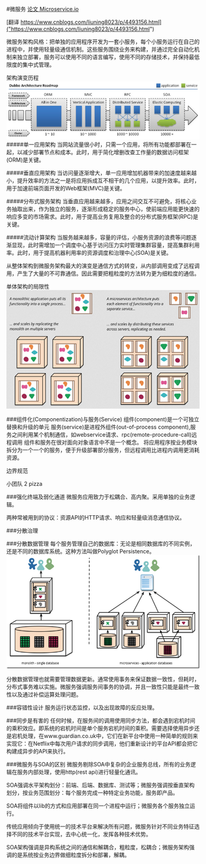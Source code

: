 #微服务
[论文 Microservice.io]("Microservice.io")

[翻译 https://www.cnblogs.com/liuning8023/p/4493156.html]("https://www.cnblogs.com/liuning8023/p/4493156.html")

微服务架构风格：把单独的应用程序开发为一套小服务，每个小服务运行在自己的进程中，并使用轻量级通信机制。这些服务围绕业务来构建，并通过完全自动化机制来独立部署，服务可以使用不同的语言编写，使用不同的存储技术，并保持最低限度的集中式管理。

架构演变历程
![history](image/history.jpg)
#####单一应用架构
当网站流量很小时，只需一个应用，将所有功能都部署在一起，以减少部署节点和成本。此时，用于简化增删改查工作量的数据访问框架(ORM)是关键。

#####垂直应用架构
当访问量逐渐增大，单一应用增加机器带来的加速度越来越小，提升效率的方法之一是将应用拆成互不相干的几个应用，以提升效率。此时，用于加速前端页面开发的Web框架(MVC)是关键。

#####分布式服务架构
当垂直应用越来越多，应用之间交互不可避免，将核心业务抽取出来，作为独立的服务，逐渐形成稳定的服务中心，使前端应用能更快速的响应多变的市场需求。此时，用于提高业务复用及整合的分布式服务框架(RPC)是关键。

#####流动计算架构
当服务越来越多，容量的评估，小服务资源的浪费等问题逐渐显现，此时需增加一个调度中心基于访问压力实时管理集群容量，提高集群利用率。此时，用于提高机器利用率的资源调度和治理中心(SOA)是关键。

从整体架构到微服务架构最大的演变是通信方式的转变，从内部调用变成了远程调用，产生了大量的不可靠通信。因此需要把粗粒度的方法转为更为细粒度的通信。

单体架构的局限性
![microservice](image/microservice.png)

###组件化(Componentization)与服务(Service)
组件(component)是一个可独立替换和升级的单元
服务(service)是进程外组件(out-of-process component),服务之间利用某个机制通信，如webservice请求、rpc(remote-procedure-call)远程调用
组件和服务在很对面向对象语言中不是一个概念。
将应用程序按业务模块拆分为一个一个的服务，便于升级部署部分服务，但远程调用比进程内调用更消耗资源。

边界规范

小团队 2 pizza

###强化终端及弱化通道
微服务应用致力于松耦合、高内聚。采用单独的业务逻辑。

两种常被用到的协议：资源API的HTTP请求、响应和轻量级消息通信协议。

###分散治理

###分散数据管理
每个服务管理自己的数据库：无论是相同数据库的不同实例，还是不同的数据库系统。这种方法叫做Polyglot Persistence。
![Polyglot Persistence](image/Polyglot%20Persistence.png)

分散数据管理也就需要管理数据更新。通常使用事务来保证数据一致性，但耗时，分布式事务难以实施。微服务强调服务间事务的协调，并且一致性只能是最终一致性以及通过补偿运算处理问题。

###容错性设计
服务运行状态监控，以及出现故障的反应处理。

###同步是有害的
任何时候，在服务间的调用使用同步方法，都会遇到宕机时间的乘积效应。即系统的宕机时间是单个服务宕机时间的乘积。需要选择使用异步还是宕机处理，在www.guardian.co.uk中，它们在新平台中使用一种简单的规则来实现它：在Netflix中每次用户请求的同步调用，他们重新设计的平台API都会把它构建成异步的API来执行。

###微服务与SOA的区别
微服务剔除SOA中复杂的企业服务总线，所有的业务逻辑在服务内部处理，使用http(rest api)进行轻量化通讯。

SOA强调水平架构划分：前端、后端、数据库、测试等；微服务强调按垂直架构划分，按业务范围划分：每个服务完成一种特定业务功能，服务即产品。

SOA将组件以lib的方式和应用部署在同一个进程中运行；微服务各个服务独立运行。

传统应用倾向于使用统一的技术平台来解决所有问题，微服务针对不同业务特征选择不同的技术平台实现，去中心统一化，发挥各种技术优势。

SOA架构强调是异构系统之间的通信和解耦合，粗粒度，松耦合；微服务架构强调的是系统按业务边界做细粒度拆分和部署，解耦。
